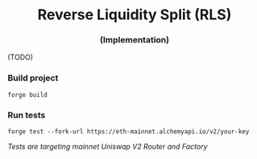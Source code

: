# <h1 align="center"> Reverse Liquidity Split (RLS) </h1> 
### <p align="center"> (Implementation) </p>

(TODO)

### Build project

```
forge build
```

### Run tests

```
forge test --fork-url https://eth-mainnet.alchemyapi.io/v2/your-key
```

*Tests are targeting mainnet Uniswap V2 Router and Factory*